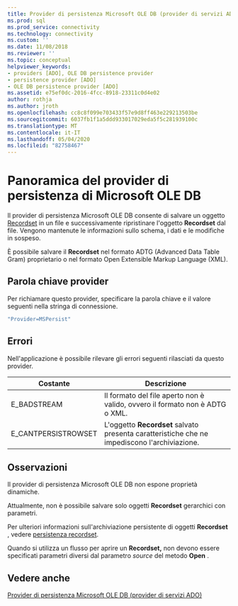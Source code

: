 ```yaml
---
title: Provider di persistenza Microsoft OLE DB (provider di servizi ADO) | Microsoft Docs
ms.prod: sql
ms.prod_service: connectivity
ms.technology: connectivity
ms.custom: ''
ms.date: 11/08/2018
ms.reviewer: ''
ms.topic: conceptual
helpviewer_keywords:
- providers [ADO], OLE DB persistence provider
- persistence provider [ADO]
- OLE DB persistence provider [ADO]
ms.assetid: e75ef0dc-2016-4fcc-8918-23311c0d4e02
author: rothja
ms.author: jroth
ms.openlocfilehash: cc8c8f099e703433f57e9d8ff463e229213503be
ms.sourcegitcommit: 6037fb1f1a5ddd933017029eda5f5c281939100c
ms.translationtype: MT
ms.contentlocale: it-IT
ms.lasthandoff: 05/04/2020
ms.locfileid: "82758467"
---
```

# <a name="microsoft-ole-db-persistence-provider-overview"></a>Panoramica del provider di persistenza di Microsoft OLE DB
Il provider di persistenza Microsoft OLE DB consente di salvare un oggetto [Recordset](../../../ado/reference/ado-api/recordset-object-ado.md) in un file e successivamente ripristinare l'oggetto **Recordset** dal file. Vengono mantenute le informazioni sullo schema, i dati e le modifiche in sospeso.

 È possibile salvare il **Recordset** nel formato ADTG (Advanced Data Table Gram) proprietario o nel formato Open Extensible Markup Language (XML).

## <a name="provider-keyword"></a>Parola chiave provider
 Per richiamare questo provider, specificare la parola chiave e il valore seguenti nella stringa di connessione.

```vb
"Provider=MSPersist"
```

## <a name="errors"></a>Errori
 Nell'applicazione è possibile rilevare gli errori seguenti rilasciati da questo provider.

|Costante|Descrizione|
|--------------|-----------------|
|E_BADSTREAM|Il formato del file aperto non è valido, ovvero il formato non è ADTG o XML.|
|E_CANTPERSISTROWSET|L'oggetto **Recordset** salvato presenta caratteristiche che ne impediscono l'archiviazione.|

## <a name="remarks"></a>Osservazioni
 Il provider di persistenza Microsoft OLE DB non espone proprietà dinamiche.

 Attualmente, non è possibile salvare solo oggetti **Recordset** gerarchici con parametri.

 Per ulteriori informazioni sull'archiviazione persistente di oggetti **Recordset** , vedere [persistenza recordset](../../../ado/guide/data/more-about-recordset-persistence.md).

 Quando si utilizza un flusso per aprire un **Recordset,** non devono essere specificati parametri diversi dal parametro *source* del metodo **Open** .

## <a name="see-also"></a>Vedere anche
[Provider di persistenza Microsoft OLE DB (provider di servizi ADO)](../../../ado/guide/appendixes/microsoft-ole-db-persistence-provider-ado-service-provider.md)
